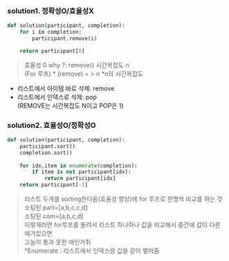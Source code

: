 <h3>solution1. 정확성O/효율성X</h3>

```python
def solution(participant, completion):
    for i in completion:
        participant.remove(i)

    return participant[0]
```
> 효율성 0 why ?:  remove() 시간복잡도 n <br>
(For 루프) * (remove) = > n *n의 시간복잡도  <br>
- 리스트에서 아이템 바로 삭제: remove <br>
- 리스트에서 인덱스로 삭제: pop <br>
(REMOVE는 시간복잡도 N이고 POP은 1)<br>





<h3>solution2. 효율성O/정확성O</h3>

```python
def solution(participant, completion):
    participant.sort()
    completion.sort()
    
    for idx,item in enumerate(completion):
        if item is not participant[idx]:
            return participant[idx]
    return participant[-1]
```
> 리스트 두개를 sorting한다음(효율성 향상)에 for 루프로 한명씩 비교를 하는 것<br>
소팅된 part=[a,b,c,c,d]<br>
소팅된 com=[a,b,c,d] <br>
이렇게라면 for루프를 돌려서 리스트 하나하나 값을 비교해서 중간에 값이 다른애가있으면 <br>
고놈이 통과 못한 애인거쥐<br>
*Enumerate : 리스트에서 인덱스랑 값을 같이 뱉어줌 <br>
